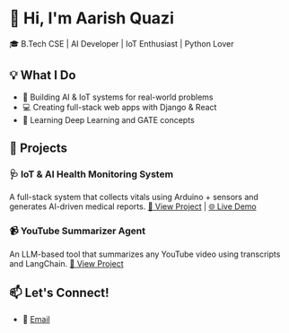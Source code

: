 # 👋 Hi, I'm Aarish Quazi

🎓 B.Tech CSE | AI Developer | IoT Enthusiast | Python Lover

## 💡 What I Do
- 🔬 Building AI & IoT systems for real-world problems
- 💻 Creating full-stack web apps with Django & React
- 🧠 Learning Deep Learning and GATE concepts

## 🚀 Projects

### 🩺 IoT & AI Health Monitoring System
A full-stack system that collects vitals using Arduino + sensors and generates AI-driven medical reports.
[🔗 View Project](https://github.com/aarishquazi/IOT-AND-AI-BASED-HEALTH-MONITORNG-SYSTEM) | [🌐 Live Demo](https://web-dashboard-5nyz.onrender.com)
### 📹 YouTube Summarizer Agent
An LLM-based tool that summarizes any YouTube video using transcripts and LangChain.
[🔗 View Project](https://github.com/aarishquazi/Youtube_video_summary_agent)

## 📫 Let's Connect!
- 📧 [Email](mailto:aarishquazi@gmail.com)
